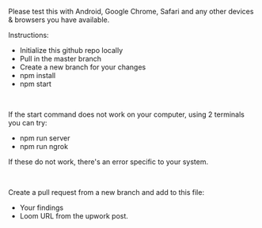 Please test this with Android, Google Chrome, Safari and any other devices & browsers you have available.

Instructions:
* Initialize this github repo locally
* Pull in the master branch
* Create a new branch for your changes
* npm install
* npm start

&nbsp;

If the start command does not work on your computer, using 2 terminals you can try:
* npm run server
* npm run ngrok

If these do not work, there's an error specific to your system.

&nbsp;

Create a pull request from a new branch and add to this file:
* Your findings 
* Loom URL from the upwork post.
